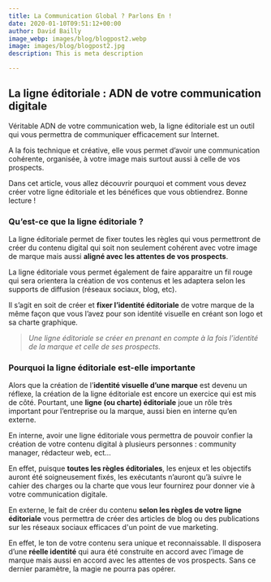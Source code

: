 ```yaml
---
title: La Communication Global ? Parlons En !
date: 2020-01-10T09:51:12+00:00
author: David Bailly
image_webp: images/blog/blogpost2.webp
image: images/blog/blogpost2.jpg
description: This is meta description

---
```

## **La ligne éditoriale : ADN de votre communication digitale**

Véritable ADN de votre communication web, la ligne éditoriale est un outil qui vous permettra de communiquer efficacement sur Internet. 

A la fois technique et créative, elle vous permet d’avoir une communication cohérente, organisée, à votre image mais surtout aussi à celle de vos prospects.

Dans cet article, vous allez découvrir pourquoi et comment vous devez créer votre ligne éditoriale et les bénéfices que vous obtiendrez. Bonne lecture !

### Qu’est-ce que la ligne éditoriale ?

La ligne éditoriale permet de fixer toutes les règles qui vous permettront de créer du contenu digital qui soit non seulement cohérent avec votre image de marque mais aussi **aligné avec les attentes de vos prospects**.

La ligne éditoriale vous permet également de faire apparaitre un fil rouge qui sera orientera la création de vos contenus et les adaptera selon les supports de diffusion (réseaux sociaux, blog, etc).

Il s’agit en soit de créer et **fixer l’identité éditoriale** de votre marque de la même façon que vous l’avez pour son identité visuelle en créant son logo et sa charte graphique.

> _Une ligne éditoriale se créer en prenant en compte à la fois l’identité de la marque et celle de ses prospects._

### Pourquoi la ligne éditoriale est-elle importante

Alors que la création de l’**identité visuelle d’une marque** est devenu un réflexe, la création de la ligne éditoriale est encore un exercice qui est mis de côté. Pourtant, une **ligne (ou charte) éditoriale** joue un rôle très important pour l’entreprise ou la marque, aussi bien en interne qu’en externe.

En interne, avoir une ligne éditoriale vous permettra de pouvoir confier la création de votre contenu digital à plusieurs personnes : community manager, rédacteur web, ect…

En effet, puisque **toutes les règles éditoriales**, les enjeux et les objectifs auront été soigneusement fixés, les exécutants n’auront qu’à suivre le cahier des charges ou la charte que vous leur fournirez pour donner vie à votre communication digitale.

En externe, le fait de créer du contenu **selon les règles de votre ligne éditoriale** vous permettra de créer des articles de blog ou des publications sur les réseaux sociaux efficaces d'un point de vue marketing.

En effet, le ton de votre contenu sera unique et reconnaissable. Il disposera d’une **réelle identité** qui aura été construite en accord avec l’image de marque mais aussi en accord avec les attentes de vos prospects. Sans ce dernier paramètre, la magie ne pourra pas opérer.